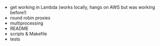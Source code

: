 * get working in Lambda (works locally, hangs on AWS but was working before!)
* round robin proxies
* multiprocessing
* README
* scripts & Makefile
* tests
